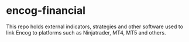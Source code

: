 encog-financial
===============

This repo holds external indicators, strategies and other software used to link Encog to platforms such as Ninjatrader, MT4, MT5 and others.